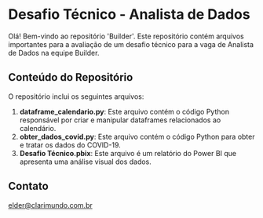 # Desafio Técnico - Analista de Dados

Olá! Bem-vindo ao repositório 'Builder'. Este repositório contém arquivos importantes para a avaliação de um desafio técnico para a vaga de Analista de Dados na equipe Builder.

## Conteúdo do Repositório

O repositório inclui os seguintes arquivos:

1. **dataframe_calendario.py**: Este arquivo contém o código Python responsável por criar e manipular dataframes relacionados ao calendário.
2. **obter_dados_covid.py**: Este arquivo contém o código Python para obter e tratar os dados do COVID-19.
3. **Desafio Técnico.pbix**: Este arquivo é um relatório do Power BI que apresenta uma análise visual dos dados.

## Contato

elder@clarimundo.com.br

